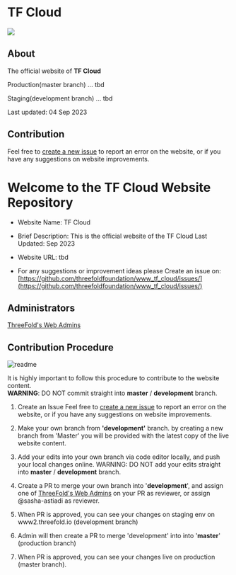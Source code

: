 # TF Cloud

![](../static/images/logo_placeholder2.png)

## About

The official website of **TF Cloud**

Production(master branch) ... tbd

Staging(development branch) ... tbd


Last updated: 04 Sep 2023

## Contribution

Feel free to [create a new issue](https://github.com/threefoldfoundation/www_tf_cloud/issues/) to report an error on the website, or if you have any suggestions on website improvements. 

# Welcome to the TF Cloud Website Repository

- Website Name: TF Cloud
- Brief Description: This is the official website of the TF Cloud
Last Updated: Sep 2023

- Website URL: tbd

- For any suggestions or improvement ideas please 
Create an issue on: [https://github.com/threefoldfoundation/www_tf_cloud/issues/](https://github.com/threefoldfoundation/www_tf_cloud/issues/)

## Administrators
[ThreeFold's Web Admins](https://github.com/orgs/threefoldfoundation/teams/team_web_admin)

## Contribution Procedure

![readme](https://user-images.githubusercontent.com/43240801/236867088-56c95abd-510c-4202-b0c5-317cdfb75cb3.png)

It is highly important to follow this procedure to contribute to the website content. <br>
__WARNING__: DO NOT commit straight into __master__ / __development__ branch.

1. Create an Issue
Feel free to [create a new issue](https://github.com/threefoldfoundation/www_threefold_io/issues/new) to report an error on the website, or if you have any suggestions on website improvements. 

2. Make your own branch from __'development'__ branch.
by creating a new branch from 'Master' you will be provided with the latest copy of the live website content.

3. Add your edits into your own branch via code editor locally, and push your local changes online. WARNING: DO NOT add your edits straight into __master__ / __development__ branch.

5. Create a PR to merge your own branch into '**development**', and assign one of [ThreeFold's Web Admins](https://github.com/orgs/threefoldfoundation/teams/team_web_admin) on your PR as reviewer, or assign @sasha-astiadi as reviewer.

7. When PR is approved, you can see your changes on staging env on www2.threefold.io (development branch)

8. Admin will then create a PR to merge 'development' into into '**master**' (production branch)

10. When PR is approved, you can see your changes live on production  (master branch).





